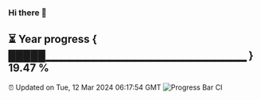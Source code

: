 ### Hi there 👋
⏳ Year progress { █████▁▁▁▁▁▁▁▁▁▁▁▁▁▁▁▁▁▁▁▁▁▁▁▁▁ } 19.47 %
---
⏰ Updated on Tue, 12 Mar 2024 06:17:54 GMT
![Progress Bar CI](https://github.com/liununu/liununu/workflows/Progress%20Bar%20CI/badge.svg)
